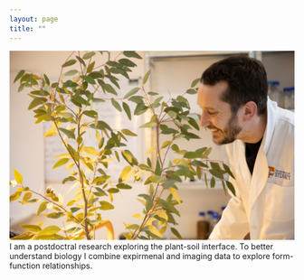 ```yaml
---
layout: page
title: ""
---
```

![My helpful screenshot](richardharwood.png)
I am a postdoctral research exploring the plant-soil interface. To better understand biology I combine expirmenal and imaging data to explore form-function relationships. 
